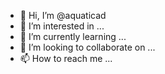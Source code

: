 - 👋 Hi, I’m @aquaticad
- 👀 I’m interested in ...
- 🌱 I’m currently learning ...
- 💞️ I’m looking to collaborate on ...
- 📫 How to reach me ...

<!---
aquaticad/aquaticad is a ✨ special ✨ repository because its `README.md` (this file) appears on your GitHub profile.
You can click the Preview link to take a look at your changes.
--->

